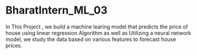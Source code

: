 # BharatIntern_ML_03
In This Project , we build a machine learing model that predicts the price of house using linear regression Algorithm as well as Utilizing a neural network model, we study the data based on various features to forecast house prices.
